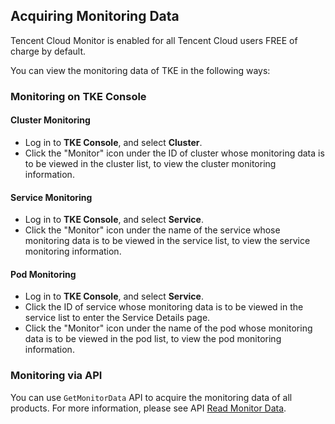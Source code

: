 ## Acquiring Monitoring Data
Tencent Cloud Monitor is enabled for all Tencent Cloud users FREE of charge by default.

You can view the monitoring data of TKE in the following ways:

### Monitoring on TKE Console

#### Cluster Monitoring

- Log in to **TKE Console**, and select **Cluster**.
- Click the "Monitor" icon under the ID of cluster whose monitoring data is to be viewed in the cluster list, to view the cluster monitoring information.


#### Service Monitoring

- Log in to **TKE Console**, and select **Service**.
- Click the "Monitor" icon under the name of the service whose monitoring data is to be viewed in the service list, to view the service monitoring information.

#### Pod Monitoring

- Log in to **TKE Console**, and select **Service**.
- Click the ID of service whose monitoring data is to be viewed in the service list to enter the Service Details page.
- Click the "Monitor" icon under the name of the pod whose monitoring data is to be viewed in the pod list, to view the pod monitoring information.

### Monitoring via API
You can use ``GetMonitorData`` API to acquire the monitoring data of all products. For more information, please see API [Read Monitor Data](https://intl.cloud.tencent.com/document/api/248/4667).
